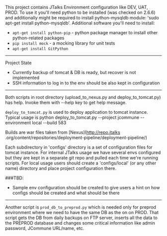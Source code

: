 This project contains JTalks Environment configuration like DEV, UAT, PROD. To use it you'll need python to be installed (was checked on 2.6.6) and additionally might be required to install python-mysqldb module: 'sudo apt-get install python-mysqldb'.
Additional software you'll need to install:
 * `apt-get install python-pip` - python package manager to install other python-related packages
 * `pip install mock` - a mocking library for unit tests
 * `apt-get install GitPython`

-------------------------------
Project State
* Currently backup of tomcat & DB is ready, but recover is not implemented
* SSH information to log in to the env should be also kept in configuration

-------------------------------
Both scripts in root directory (upload_to_nexus.py and deploy_to_tomcat.py) has help. Invoke them with --help key to get help message.

`deploy_to_tomcat.py` is used to deploy application to tomcat instance. Typical usage is
python deploy_to_tomcat.py --project jcommune --environment local --build 583

Builds are war files taken from [Nexus](http://repo.jtalks
.org/content/repositories/deployment-pipeline/deployment-pipeline/)

Each subdirectory in 'configs' directory is a set of configuration files for tomcat instance. For internal JTalks usage
we have several envs configured but they are kept in a separate git repo and pulled each time we're running scripts.
For local usage users should create a 'configs/local' (or any other name) directory and place project configuration
there.

###TBD:
* Sample env configuration should be created to give users a hint on how configs should be created and what should be
 there

------------------------------
Another script is `prod_db_to_preprod.py` which is needed only for preprod environment where we need to have the same DB as the on on PROD. That script gets the DB from daily backups on FTP server, inserts all the data to the PREPROD database and changes some critical information like admin password, JCommune URL/name, etc.
